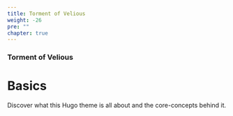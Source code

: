 ```yaml
---
title: Torment of Velious
weight: -26
pre: ""
chapter: true
---
```


### Torment of Velious

# Basics

Discover what this Hugo theme is all about and the core-concepts behind it.
